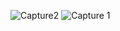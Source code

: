 ![Capture2](https://user-images.githubusercontent.com/70096180/113878148-f9857280-97d6-11eb-8285-307261cfa747.PNG)
![Capture 1](https://user-images.githubusercontent.com/70096180/113878153-fb4f3600-97d6-11eb-97c6-24d4ee87c549.PNG)


